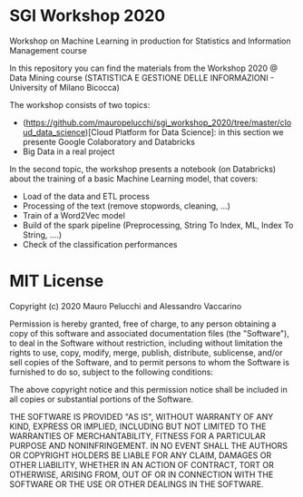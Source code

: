 # SGI Workshop 2020

Workshop on Machine Learning in production for Statistics and Information Management course


In this repository you can find the materials from the Workshop 2020 @ Data Mining course (STATISTICA E GESTIONE DELLE INFORMAZIONI - University of Milano Bicocca)

The workshop consists of two topics:

- (https://github.com/mauropelucchi/sgi_workshop_2020/tree/master/cloud_data_science)[Cloud Platform for Data Science]: in this section we presente Google Colaboratory and Databricks
- Big Data in a real project

In the second topic, the workshop presents a notebook (on Databricks) about the training of a basic Machine Learning model, that covers:

- Load of the data and ETL process
- Processing of the text (remove stopwords, cleaning, ...)
- Train of a Word2Vec model
- Build of the spark pipeline (Preprocessing, String To Index, ML, Index To String, ....)
- Check of the classification performances


# MIT License

Copyright (c) 2020 Mauro Pelucchi and Alessandro Vaccarino

Permission is hereby granted, free of charge, to any person obtaining a copy
of this software and associated documentation files (the "Software"), to deal
in the Software without restriction, including without limitation the rights
to use, copy, modify, merge, publish, distribute, sublicense, and/or sell
copies of the Software, and to permit persons to whom the Software is
furnished to do so, subject to the following conditions:

The above copyright notice and this permission notice shall be included in all
copies or substantial portions of the Software.

THE SOFTWARE IS PROVIDED "AS IS", WITHOUT WARRANTY OF ANY KIND, EXPRESS OR
IMPLIED, INCLUDING BUT NOT LIMITED TO THE WARRANTIES OF MERCHANTABILITY,
FITNESS FOR A PARTICULAR PURPOSE AND NONINFRINGEMENT. IN NO EVENT SHALL THE
AUTHORS OR COPYRIGHT HOLDERS BE LIABLE FOR ANY CLAIM, DAMAGES OR OTHER
LIABILITY, WHETHER IN AN ACTION OF CONTRACT, TORT OR OTHERWISE, ARISING FROM,
OUT OF OR IN CONNECTION WITH THE SOFTWARE OR THE USE OR OTHER DEALINGS IN THE
SOFTWARE.
